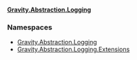 #### [Gravity.Abstraction.Logging](./index.md 'index')
### Namespaces
- [Gravity.Abstraction.Logging](./Gravity-Abstraction-Logging.md 'Gravity.Abstraction.Logging')
- [Gravity.Abstraction.Logging.Extensions](./Gravity-Abstraction-Logging-Extensions.md 'Gravity.Abstraction.Logging.Extensions')
